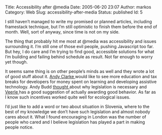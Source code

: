 Title: Accessibility after @media
Date: 2005-06-20 23:07
Author: markos
Category: Web
Slug: accessibility-after-media
Status: published
Id: 5

<html>
 <body>
  <div>
   <p>
    I still haven’t managed to write my promised or planned articles, including framestack technique, but I’m still optimistic to finish them before the end of month. Well, sort of anyway, since time is not on my side.
   </p>
   <p>
    The thing that probably hit me most at @media was accessibility and issues surrounding it. I’m still one of those evil people, pushing Javascript too far. But hey, I do care and I’m trying to find good, accessible solutions for what I’m building and failing behind schedule as result. Not far enough to worry yet though.
   </p>
   <p>
    It seems same thing is on other people’s minds as well and they wrote a lot of good stuff about it.
    <a href="http://www.stuffandnonsense.co.uk/archives/the_role_of_government_in_web_accessibility.html">
     Andy Clarke
    </a>
    would like to see more education and tax breaks for developers for money spent on learning and developing assistive technology. Andy Budd
    <a href="http://www.andybudd.com/archives/2005/06/accessibility_and_the_law/index.php">
     thought
    </a>
    about why legislation is necessary and
    <a href="http://veerle.duoh.com/comments.php?id=354_0_2_0_C">
     Veerle
    </a>
    has a good suggestion of actually awarding good behavior. As far as I know such incentives worked quite well for ecological issues.
   </p>
   <p>
    I’d just like to add a word or two about situation in Slovenia, where to the best of my knowledge we don’t have such legislation and almost nobody cares about it. What I found encouraging in London was the number of people who cared and I believe legislation has played a part in making people notice.
   </p>
  </div>
 </body>
</html>